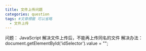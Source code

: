 ```yaml
---
title: 文件上传问题
categories: question
tags: #文章標籤 可以省略
  - 文件上传
---
```


问题： JavaScript 解决文件上传后，不能再上传同名的文件
解决办法：document.getElementById('idSelector').value = "";
